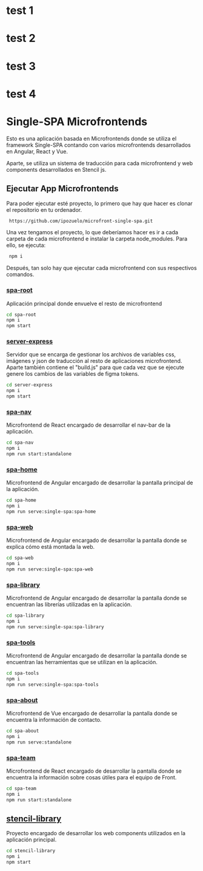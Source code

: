 
# test 1 
# test 2
# test 3 
# test 4


# Single-SPA Microfrontends
Esto es una aplicación basada en Microfrontends donde se utiliza el framework Single-SPA contando con varios microfrontends desarrollados en Angular, React y Vue. 

Aparte, se utiliza un sistema de traducción para cada microfrontend y web components desarrollados en Stencil js.

## Ejecutar App Microfrontends

Para poder ejecutar esté proyecto, lo primero que hay que hacer es clonar el repositorio en tu ordenador.

```bash
 https://github.com/ipozuelo/microfront-single-spa.git
```

Una vez tengamos el proyecto, lo que deberíamos hacer es ir a cada carpeta de cada microfrontend e instalar la carpeta node_modules. Para ello, se ejecuta:

```bash
 npm i
```


Después, tan solo hay que ejecutar cada microfrontend con sus respectivos comandos.

### [spa-root](./spa-root)
Aplicación principal donde envuelve el resto de microfrontend

```bash
cd spa-root
npm i
npm start
```
### [server-express](./server-express)
Servidor que se encarga de gestionar los archivos de variables css, imágenes y json de traducción al resto de aplicaciones microfrontend. Aparte también contiene el "build.js" para que cada vez que se ejecute genere los cambios de las variables de figma tokens.

```bash
cd server-express
npm i
npm start
```
### [spa-nav](./spa-nav)
Microfrontend de React encargado de desarrollar el nav-bar de la aplicación.

```bash
cd spa-nav
npm i
npm run start:standalone
```

### [spa-home](./spa-home)
Microfrontend de Angular encargado de desarrollar la pantalla principal de la aplicación.

```bash
cd spa-home
npm i
npm run serve:single-spa:spa-home
```

### [spa-web](./spa-web)
Microfrontend de Angular encargado de desarrollar la pantalla donde se explica cómo está montada la web.

```bash
cd spa-web
npm i
npm run serve:single-spa:spa-web
```

### [spa-library](./spa-library)
Microfrontend de Angular encargado de desarrollar la pantalla donde se encuentran las librerías utilizadas en la aplicación.

```bash
cd spa-library
npm i
npm run serve:single-spa:spa-library
```


### [spa-tools](./spa-tools)
Microfrontend de Angular encargado de desarrollar la pantalla donde se encuentran las herramientas que se utilizan en la aplicación.

```bash
cd spa-tools
npm i
npm run serve:single-spa:spa-tools
```

### [spa-about](./spa-about)
Microfrontend de Vue encargado de desarrollar la pantalla donde se encuentra la información de contacto.

```bash
cd spa-about
npm i
npm run serve:standalone
```

### [spa-team](./spa-team)
Microfrontend de React encargado de desarrollar la pantalla donde se encuentra la información sobre cosas útiles para el equipo de Front.

```bash
cd spa-team
npm i
npm run start:standalone
```

## [stencil-library](./stencil-library)
Proyecto encargado de desarrollar los web components utilizados en la aplicación principal. 

```bash
cd stencil-library 
npm i 
npm start
```



